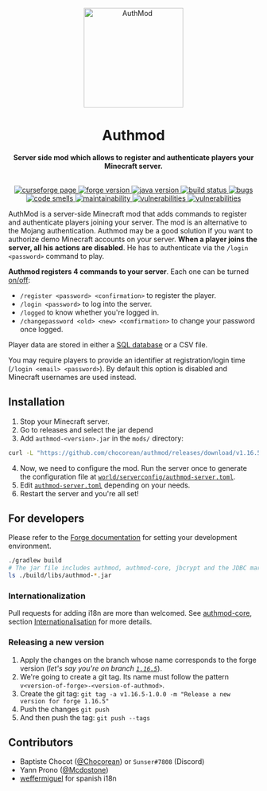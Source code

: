 <div align="center">
<br>
<img
    alt="AuthMod"
    src="./src/main/resources/logo.png"
    width=200px
/>
<br/>
<h1>Authmod</h1>
<strong>Server side mod which allows to register and authenticate players your Minecraft server.</strong>
</div>
<br/>
<p align="center">
<a href="https://www.curseforge.com/minecraft/mc-mods/authmod" target="_blank">
    <img src="https://cf.way2muchnoise.eu/full_authmod_downloads(555-FF4C05-FFF-00000000-FFF).svg" alt="curseforge page"/>
</a>
<a href="https://img.shields.io/badge/forge%20version-1.15.2-blue.svg" target="_blank">
    <img src="https://img.shields.io/badge/forge%20version-1.16.5-blue.svg" alt="forge version"/>
</a>
<a href="https://img.shields.io/badge/java-1.8-blue.svg" target="_blank">
    <img src="https://img.shields.io/badge/java-1.8-blue.svg" alt="java version" />
</a>
<a href="https://github.com/Chocorean/authmod/actions" target="_blank">
    <img src="https://github.com/Chocorean/authmod/workflows/build/badge.svg?branch=master" alt="build status"/>
</a>
<a href="https://sonarcloud.io/dashboard?id=Chocorean_authmod-core" target="_blank">
    <img src="https://sonarcloud.io/api/project_badges/measure?project=Chocorean_authmod&metric=bugs" alt="bugs"/>
</a>
<a href="https://sonarcloud.io/dashboard?id=Chocorean_authmod" target="_blank">
    <img src="https://sonarcloud.io/api/project_badges/measure?project=Chocorean_authmod&metric=code_smells" alt="code smells"/>
</a>
<a href="https://sonarcloud.io/dashboard?id=Chocorean_authmod" target="_blank">
    <img src="https://sonarcloud.io/api/project_badges/measure?project=Chocorean_authmod&metric=sqale_rating" alt="maintainability" />
</a>
<a href="https://sonarcloud.io/dashboard?id=Chocorean_authmod" target="_blank">
    <img src="https://sonarcloud.io/api/project_badges/measure?project=Chocorean_authmod&metric=vulnerabilities" alt="vulnerabilities" />
</a>
<a href="https://lgtm.com/projects/g/Chocorean/authmod/alerts/" target="_blank">
    <img src="https://img.shields.io/lgtm/alerts/g/Chocorean/authmod.svg?logo=lgtm&logoWidth=18" alt="vulnerabilities" />
</a>
</p>

AuthMod is a server-side Minecraft mod that adds commands to register and authenticate players joining your server. The mod is an alternative to the Mojang authentication. Authmod may be a good solution if you want to authorize demo Minecraft accounts on your server. **When a player joins the server, all his actions are disabled**. He has to authenticate via the `/login <password>` command to play.

**Authmod registers 4 commands to your server**. Each one can be turned [on/off](./src/main/resources/authmod-server.toml):
 - `/register <password> <confirmation>` to register the player.
 - `/login <password>` to log into the server.
 - `/logged` to know whether you're logged in.
 - `/changepassword <old> <new> <comfirmation>` to change your password once logged.


Player data are stored in either a [SQL database](./docker/init.sql) or a CSV file.

You may require players to provide an identifier at registration/login time (`/login <email> <password>`). By default this option is disabled and Minecraft usernames are used instead.



## Installation

1. Stop your Minecraft server.
1. Go to releases and select the jar depend
1. Add `authmod-<version>.jar` in the `mods/` directory:
```bash
curl -L "https://github.com/chocorean/authmod/releases/download/v1.16.5-1.0.0/authmod-1.16.5-1.0.0.jar" --output path/mods/authmod.jar
```
4. Now, we need to configure the mod. Run the server once to generate the configuration file at [`world/serverconfig/authmod-server.toml`](./src/main/resources/authmod-server.toml).
5. Edit [`authmod-server.toml`](./src/main/resources/authmod-server.toml) depending on your needs.
6. Restart the server and you're all set!


## For developers

Please refer to the [Forge documentation](https://mcforge.readthedocs.io/en/latest/gettingstarted/) for setting your development environment.
```bash
./gradlew build
# The jar file includes authmod, authmod-core, jbcrypt and the JDBC mariaDB driver
ls ./build/libs/authmod-*.jar
```

### Internationalization

Pull requests for adding i18n are more than welcomed. See [authmod-core](https://github.com/Chocorean/authmod-core), section [Internationalisation](https://github.com/Chocorean/authmod-core#internationalization) for more details.


### Releasing a new version
1. Apply the changes on the branch whose name corresponds to the forge version (*let's say you're on branch [`1.16.5`](https://github.com/Chocorean/authmod/tree/1.16.5)*).
1. We're going to create a git tag. Its name must follow the pattern `v<version-of-forge>-<version-of-authmod>`.
1. Create the git tag: `git tag -a v1.16.5-1.0.0 -m "Release a new version for forge 1.16.5"`
1. Push the changes `git push`
1. And then push the tag: `git push --tags`



## Contributors

- Baptiste Chocot ([@Chocorean](https://www.github.com/Chocorean/)) or `Sunser#7808` (Discord)
- Yann Prono ([@Mcdostone](https://www.github.com/Mcdostone/))
- [weffermiguel](https://www.curseforge.com/members/weffermiguel) for spanish i18n
